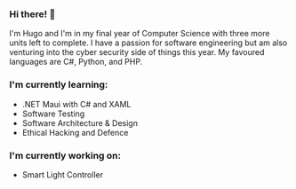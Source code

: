 ### Hi there! 👋

I'm Hugo and I'm in my final year of Computer Science with three more units left to complete. I have a passion for software engineering but am also venturing into the cyber security side of things this year. My favoured languages are C#, Python, and PHP.

### I'm currently learning:
- .NET Maui with C# and XAML
- Software Testing
- Software Architecture & Design
- Ethical Hacking and Defence

### I'm currently working on:
- Smart Light Controller

<!--
**hssantana92/hssantana92** is a ✨ _special_ ✨ repository because its `README.md` (this file) appears on your GitHub profile.

Here are some ideas to get you started:

- 🔭 I’m currently working on ...
- 🌱 I’m currently learning ...
- 👯 I’m looking to collaborate on ...
- 🤔 I’m looking for help with ...
- 💬 Ask me about ...
- 📫 How to reach me: ...
- 😄 Pronouns: ...
- ⚡ Fun fact: ...
-->
